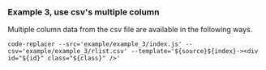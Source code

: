 ### Example 3, use csv's multiple column

Multiple column data from the csv file are available in the following ways.

```
code-replacer --src='example/example_3/index.js' --csv='example/example_3/rlist.csv' --template='${source}${index}-><div id="${id}" class="${class}" />'
```